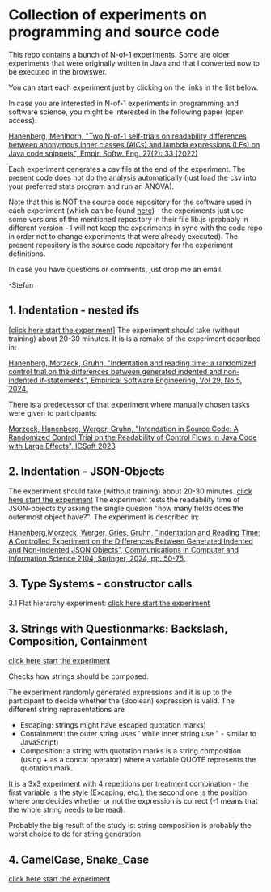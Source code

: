 # Collection of experiments on programming and source code

This repo contains a bunch of N-of-1 experiments. Some are older experiments that were originally written in Java and that I converted now to be executed in the browswer. 

You can start each experiment just by clicking on the links in the list below.

In case you are interested in N-of-1 experiments in programming and software science, you might be interested in the following paper (open access):

[Hanenberg, Mehlhorn, "Two N-of-1 self-trials on readability differences between anonymous inner classes (AICs) and lambda expressions (LEs) on Java code snippets", Empir. Softw. Eng. 27(2): 33 (2022)](https://doi.org/10.1007/s10664-021-10077-3)

Each experiment generates a csv file at the end of the experiment. The present code does not do the analysis automatically (just load the csv into your preferred stats program and run an ANOVA).


Note that this is NOT the source code repository for the software used in each experiment (which can be found [here](https://github.com/shanenbe/N-of-1-Experimentation)) - the experiments 
just use some versions of the mentioned repository in their file lib.js (probably in different version - I will not keep the experiments in sync with the code repo in order not to change experiments that were already executed). The present repository is the source code repository for the experiment definitions.

In case you have questions or comments, just drop me an email.

-Stefan


## 1. Indentation - nested ifs
[[click here start the experiment]](https://htmlpreview.github.io/?https://raw.githubusercontent.com/shanenbe/Experiments/main/2023_Indentation/index.html) The experiment should take (without training) about 20-30 minutes. 
It is is a remake of the experiment described in:

[Hanenberg, Morzeck, Gruhn, "Indentation and reading time: a randomized control trial on the differences between generated indented and non-indented if-statements", Empirical Software Engineering, Vol 29, No 5, 2024.](https://doi.org/10.1007/s10664-024-10531-y)

There is a predecessor of that experiment where manually chosen tasks were given to participants: 

[Morzeck, Hanenberg, Werger, Gruhn, "Intendation in Source Code: A Randomized Control Trial on the Readability of Control Flows in Java Code with Large Effects", ICSoft 2023](https://doi.org/10.5220/0012087500003538)


## 2. Indentation - JSON-Objects
The experiment should take (without training) about 20-30 minutes. [click here start the experiment](https://htmlpreview.github.io/?https://raw.githubusercontent.com/shanenbe/Experiments/main/2023_Indentation_JSON/index.html) 
The experiment tests the readability time of JSON-objects by asking the single quesion "how many fields does the outermost object have?". The experiment is described in:

[Hanenberg,Morzeck, Werger, Gries, Gruhn, "Indentation and Reading Time: A Controlled Experiment on the Differences Between Generated Indented and Non-indented JSON Objects", Communications in Computer and Information Science 2104, Springer, 2024, pp. 50-75.](https://doi.org/10.1007/978-3-031-61753-9_4)

## 3. Type Systems - constructor calls
3.1 Flat hierarchy experiment: [click here start the experiment](https://htmlpreview.github.io/?https://raw.githubusercontent.com/shanenbe/Experiments/main/2024_TypeSystems_ConstructorCall_Flat/index.html)


## 3. Strings with Questionmarks: Backslash, Composition, Containment
[click here start the experiment](https://htmlpreview.github.io/?https://raw.githubusercontent.com/shanenbe/Experiments/main/2023_String_Expressions_Escaping_vs_NonSingleLiteral_vs_Composition/index.html)

Checks how strings should be composed. 

The experiment randomly generated expressions and it is up to the participant to decide whether the (Boolean) expression is valid.
The different string representations are
  - Escaping: strings might have escaped quotation marks)
  - Containment: the outer string uses ' while inner string use " - similar to JavaScript)
  - Composition: a string with quotation marks is a string composition (using + as a concat operator) where a variable QUOTE represents the quotation mark.

It is a 3x3 experiment with 4 repetitions per treatment combination - the first variable is the style (Excaping, etc.), the second one is the position where one decides whether or not the expression is correct (-1 means that the whole string needs to be read).

Probably the big result of the study is: string composition is probably the worst choice to do for string generation.

## 4. CamelCase, Snake_Case
[click here start the experiment](https://htmlpreview.github.io/?https://raw.githubusercontent.com/shanenbe/Experiments/main/2024_CamelCase_Underscore/index.html)

